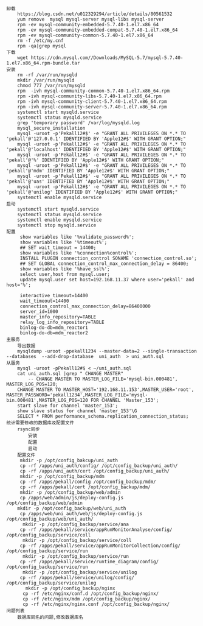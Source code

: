 	卸载
		https://blog.csdn.net/u012329294/article/details/80561532
		yum remove  mysql mysql-server mysql-libs mysql-server
		rpm -ev mysql-community-embedded-5.7.40-1.el7.x86_64
		rpm -ev mysql-community-embedded-compat-5.7.40-1.el7.x86_64
		rpm -ev mysql-community-common-5.7.40-1.el7.x86_64
		rm -f /etc/my.cnf
		rpm -qa|grep mysql
	下载
		wget https://cdn.mysql.com//Downloads/MySQL-5.7/mysql-5.7.40-1.el7.x86_64.rpm-bundle.tar
	安装
		rm -rf /var/run/mysqld
	    mkdir /var/run/mysqld
	    chmod 777 /var/run/mysqld
		rpm  -ivh mysql-community-common-5.7.40-1.el7.x86_64.rpm
		rpm -ivh mysql-community-libs-5.7.40-1.el7.x86_64.rpm
		rpm -ivh mysql-community-client-5.7.40-1.el7.x86_64.rpm
		rpm -ivh mysql-community-server-5.7.40-1.el7.x86_64.rpm
		systemctl start mysqld.service
		systemctl status mysqld.service
		grep 'temporary password' /var/log/mysqld.log 
		mysql_secure_installation 
		mysql -uroot -p'Pekall12#$' -e "GRANT ALL PRIVILEGES ON *.* TO 'pekall'@'127.0.0.1' IDENTIFIED BY 'Apple12#$' WITH GRANT OPTION;"
	    mysql -uroot -p'Pekall12#$' -e "GRANT ALL PRIVILEGES ON *.* TO 'pekall'@'localhost' IDENTIFIED BY 'Apple12#$' WITH GRANT OPTION;"
	    mysql -uroot -p'Pekall12#$' -e "GRANT ALL PRIVILEGES ON *.* TO 'pekall'@'%' IDENTIFIED BY 'Apple12#$' WITH GRANT OPTION;"
	    mysql -uroot -p'Pekall12#$' -e "GRANT ALL PRIVILEGES ON *.* TO 'pekall'@'mdm' IDENTIFIED BY 'Apple12#$' WITH GRANT OPTION;"
	    mysql -uroot -p'Pekall12#$' -e "GRANT ALL PRIVILEGES ON *.* TO 'pekall'@'uas' IDENTIFIED BY 'Apple12#$' WITH GRANT OPTION;"
	    mysql -uroot -p'Pekall12#$' -e "GRANT ALL PRIVILEGES ON *.* TO 'pekall'@'unilog' IDENTIFIED BY 'Apple12#$' WITH GRANT OPTION;"
	    systemctl enable mysqld.service
	启动
		systemctl start mysqld.service
		systemctl status mysqld.service
		systemctl enable mysqld.service
		systemctl stop mysqld.service
	配置
		 show variables like '%validate_password%';    
		 show variables like '%timeout%';
		 ## SET wait_timeout = 14400;
		 show variables like '%connection%control%';
		 INSTALL PLUGIN connection_control SONAME 'connection_control.so';
		 ## SET GLOBAL connection_control_max_connection_delay = 86400;
		 show variables like '%have_ssl%';   
		 select user,host from mysql.user;           
		 update mysql.user set host=192.168.11.37 where user='pekall' and host='%';
		 
		 interactive_timeout=14400
		 wait_timeout=14400
		 connection_control_max_connection_delay=86400000
		 server_id=1000
		 master_info_repository=TABLE
		 relay_log_info_repository=TABLE
		 binlog-do-db=mdm_reactor1
		 binlog-do-db=mdm_reactor2
	主服务
		导出数据
		mysqldump -uroot -ppekall1234 --master-data=2 --single-transaction --databases  --add-drop-database  uni_auth  > uni_auth.sql
	从服务
		mysql -uroot -pPekall12#$ < ~/uni_auth.sql
		cat uni_auth.sql |grep " CHANGE MASTER"
			-- CHANGE MASTER TO MASTER_LOG_FILE='mysql-bin.000481', MASTER_LOG_POS=120;
		CHANGE MASTER TO MASTER_HOST='192.168.11.153',MASTER_USER='root', MASTER_PASSWORD='pekall1234',MASTER_LOG_FILE='mysql-bin.000481',MASTER_LOG_POS=120 FOR CHANNEL 'Master_153';
		start slave for channel 'master_153';
		show slave status for channel 'master_153'\G
		SELECT * FROM performance_schema.replication_connection_status;
	统计需要修改的数据库及配置文件
		rsync同步
			安装
			配置
			启动
		配置文件
		 mkdir -p /opt/config_bakcup/uni_auth
		 cp -rf /apps/uni_auth/config/ /opt/config_backup/uni_auth/
		 cp -rf /apps/uni_auth/cert /opt/config_backup/uni_auth/
		 mkdir -p /opt/config_backup/mdm
		 cp -rf /apps/pekall/config /opt/config_backup/mdm/
		 cp -rf /apps/pekall/cert /opt/config_backup/mdm/
		 mkdir -p /opt/config_backup/web/admin
		 cp /apps/web/admin/js/deploy-config.js /opt/config_backup/web/admin
		mkdir -p /opt/config_backup/web/uni_auth
		 cp /apps/web/uni_auth/web/js/deploy-config.js /opt/config_backup/web/uni_auth/
		  mkdir -p /opt/config_backup/service/ana
		 cp -rf /apps/pekall/service/appRunMonitorAnalyse/config/ /opt/config_backup/service/coll
		  mkdir -p /opt/config_backup/service/coll
		 cp -rf /apps/pekall/service/appRunMonitorCollection/config/ /opt/config_backup/service/run
		  mkdir -p /opt/config_backup/service/run
		 cp -rf /apps/pekall/service/runtime_diagram/config/ /opt/config_backup/service/run
		  mkdir -p /opt/config_backup/service/unilog
		 cp -rf /apps/pekall/service/unilog/config/ /opt/config_backup/service/unilog
		   mkdir -p /opt/config_backup/nginx
		  cp -rf /etc/nginx/conf.d /opt/config_backup/nginx/
		  cp -rf /etc/nginx/mdm /opt/config_backup/nginx/
		  cp -rf /etc/nginx/nginx.conf /opt/config_backup/nginx/
	问题列表
		数据库同名的问题,修改数据库名
